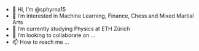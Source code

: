 - 👋 Hi, I’m @sphyrna15
- 👀 I’m interested in Machine Learning, Finance, Chess and Mixed Martial Arts
- 🌱 I’m currently studying Physics at ETH Zürich
- 💞️ I’m looking to collaborate on ...
- 📫 How to reach me ...

<!---
sphyrna15/sphyrna15 is a ✨ special ✨ repository because its `README.md` (this file) appears on your GitHub profile.
You can click the Preview link to take a look at your changes.
--->
